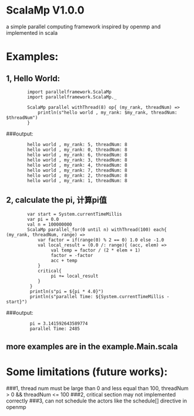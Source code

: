 ScalaMp V1.0.0
=======

a simple parallel computing framework  inspired by openmp and  implemented in scala

Examples:
=======

1, Hello World:
-------

            import parallelframework.ScalaMp
            import parallelframework.ScalaMp._
            
            ScalaMp parallel withThread(8) op{ (my_rank, threadNum) =>
                println(s"hello world , my_rank: $my_rank, threadNum: $threadNum")
	        }
###output:

            hello world , my_rank: 5, threadNum: 8
            hello world , my_rank: 0, threadNum: 8
            hello world , my_rank: 6, threadNum: 8
            hello world , my_rank: 3, threadNum: 8
            hello world , my_rank: 4, threadNum: 8
            hello world , my_rank: 7, threadNum: 8
            hello world , my_rank: 2, threadNum: 8
            hello world , my_rank: 1, threadNum: 8


2, calculate the pi, 计算pi值
-------
            var start = System.currentTimeMillis
            var pi = 0.0
            val n = 100000000
            ScalaMp parallel_for(0 until n) withThread(100) each{ (my_rank, threadNum, range) =>
      	        var factor = if(range(0) % 2 == 0) 1.0 else -1.0
  	  	        val local_result = (0.0 /: range){ (acc, elem) =>
  	  	  	         val temp = factor / (2 * elem + 1) 
  	  	  	         factor = -factor
  	  	  	         acc + temp
  	  	        }
  	  	        critical{ 
  	  		         pi += local_result
  	  	        }
	         }
		     println(s"pi = ${pi * 4.0}")
		     println(s"parallel Time: ${System.currentTimeMillis - start}")

###output:
             
             pi = 3.141592643589774
             parallel Time: 2485



more examples are in the example.Main.scala
-------



Some limitations (future works):
=======

###1, thread num must be large than 0 and less equal than 100,  threadNum > 0 && threadNum <= 100
###2, critical section may not implemented correctly
###3, can not schedule the actors like the schedule[] directive in openmp
